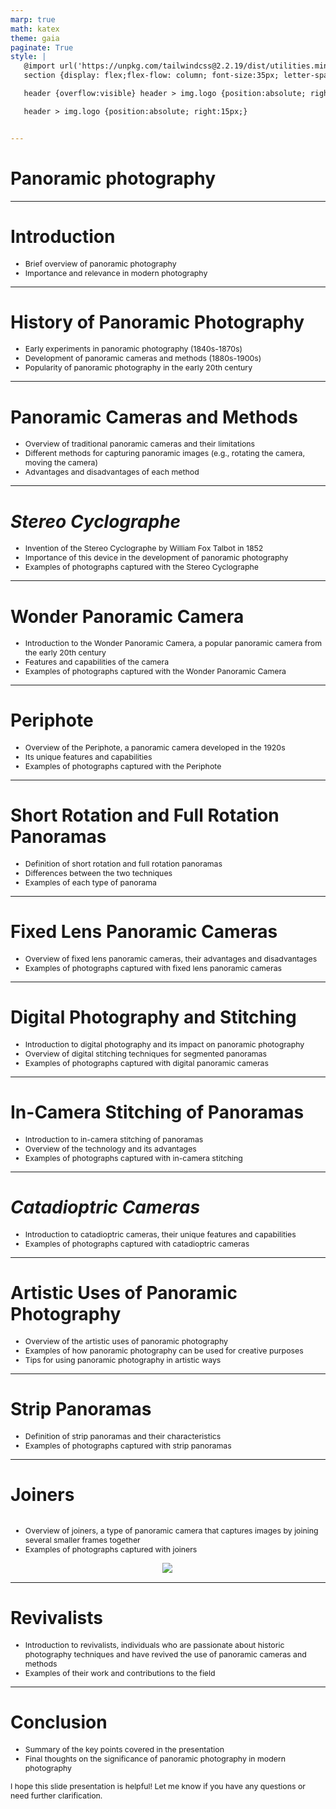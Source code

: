 ```yaml
---
marp: true
math: katex
theme: gaia
paginate: True
style: |
   @import url('https://unpkg.com/tailwindcss@2.2.19/dist/utilities.min.css');
   section {display: flex;flex-flow: column; font-size:35px; letter-spacing:1.4px;}

   header {overflow:visible} header > img.logo {position:absolute; right:15px;}

   header > img.logo {position:absolute; right:15px;}


---
```

<!-- backgroundColor: white -->
<!-- _class: lead -->

 # Panoramic photography

---
<style scoped>p,li {font-size:0.92em}</style>

 # Introduction
- Brief overview of panoramic photography
- Importance and relevance in modern photography


---
<style scoped>p,li {font-size:0.88em}</style>

 # History of Panoramic Photography

- Early experiments in panoramic photography (1840s-1870s)
- Development of panoramic cameras and methods (1880s-1900s)
- Popularity of panoramic photography in the early 20th century

---
<style scoped>p,li {font-size:0.88em}</style>

 # Panoramic Cameras and Methods

- Overview of traditional panoramic cameras and their limitations
- Different methods for capturing panoramic images (e.g., rotating the camera, moving the camera)
- Advantages and disadvantages of each method

---
<style scoped>p,li {font-size:0.88em}</style>

 # _Stereo Cyclographe_
- Invention of the Stereo Cyclographe by William Fox Talbot in 1852
- Importance of this device in the development of panoramic photography
- Examples of photographs captured with the Stereo Cyclographe


---
<style scoped>p,li {font-size:0.88em}</style>

 # Wonder Panoramic Camera

- Introduction to the Wonder Panoramic Camera, a popular panoramic camera from the early 20th century
- Features and capabilities of the camera
- Examples of photographs captured with the Wonder Panoramic Camera

---
<style scoped>p,li {font-size:0.88em}</style>

 # Periphote
- Overview of the Periphote, a panoramic camera developed in the 1920s
- Its unique features and capabilities
- Examples of photographs captured with the Periphote


---
<style scoped>p,li {font-size:0.88em}</style>

 # Short Rotation and Full Rotation Panoramas
- Definition of short rotation and full rotation panoramas
- Differences between the two techniques
- Examples of each type of panorama


---
<style scoped>p,li {font-size:0.92em}</style>

 # Fixed Lens Panoramic Cameras
- Overview of fixed lens panoramic cameras, their advantages and disadvantages
- Examples of photographs captured with fixed lens panoramic cameras


---
<style scoped>p,li {font-size:0.88em}</style>

 # **Digital Photography and Stitching**
- Introduction to digital photography and its impact on panoramic photography
- Overview of digital stitching techniques for segmented panoramas
- Examples of photographs captured with digital panoramic cameras


---
<style scoped>p,li {font-size:0.88em}</style>

 # In-Camera Stitching of Panoramas

- Introduction to in-camera stitching of panoramas
- Overview of the technology and its advantages
- Examples of photographs captured with in-camera stitching

---
<style scoped>p,li {font-size:0.92em}</style>

 # _Catadioptric Cameras_
- Introduction to catadioptric cameras, their unique features and capabilities
- Examples of photographs captured with catadioptric cameras


---
<style scoped>p,li {font-size:0.88em}</style>

 # **Artistic Uses of Panoramic Photography**
- Overview of the artistic uses of panoramic photography
- Examples of how panoramic photography can be used for creative purposes
- Tips for using panoramic photography in artistic ways


---
<style scoped>p,li {font-size:0.92em}</style>

 # Strip Panoramas

- Definition of strip panoramas and their characteristics
- Examples of photographs captured with strip panoramas

---
<style scoped>p,li {font-size:0.88em}</style>

 # Joiners
<div style='flex:1 1 auto; min-height:0;' class="grid grid-cols-8 gap-4">
<div style='display:flex; flex-flow:column; min-height:0;' class="col-span-4">

- Overview of joiners, a type of panoramic camera that captures images by joining several smaller frames together
- Examples of photographs captured with joiners
</div>

<div style='display:flex; flex-flow:column; min-height:0;' class="col-span-4">

<div style="display: flex; flex: 1 1 auto; flex-flow: row; min-height: 0"><div style="display: flex; flex: 1 1 auto; justify-content: center;min-height:0;min-width:0; margin-bottom:0.1em;;margin-right:0.15em">
<img style='object-fit: contain; max-height:100%; max-width:100%; background-color: rgba(0,0,0,0);' src='https://upload.wikimedia.org/wikipedia/commons/thumb/2/21/Hide_Park_by_Night_Panography.jpg/300px-Hide_Park_by_Night_Panography.jpg'/>
</div>
</div>

</div>

</div>


---
<style scoped>p,li {font-size:0.92em}</style>

 # Revivalists
- Introduction to revivalists, individuals who are passionate about historic photography techniques and have revived the use of panoramic cameras and methods
- Examples of their work and contributions to the field


---
<style scoped>p,li {font-size:0.88em}</style>

 # Conclusion
- Summary of the key points covered in the presentation
- Final thoughts on the significance of panoramic photography in modern photography

I hope this slide presentation is helpful! Let me know if you have any questions or need further clarification.
